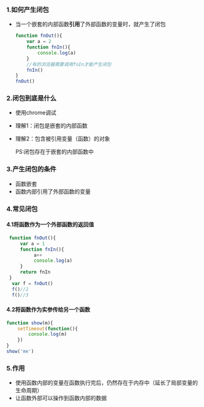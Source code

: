 ### 1.如何产生闭包

- 当一个嵌套的内部函数**引用**了外部函数的变量时，就产生了闭包

  ```javascript
  function fnOut(){
      var a = 2
      function fnIn(){
          console.log(a)
      }
      //有的浏览器需要调用fnIn才能产生闭包
      fnIn()
  }
  fnOut()
  ```

  

### 2.闭包到底是什么

- 使用chrome调试

- 理解1：闭包是嵌套的内部函数

- 理解2：包含被引用变量（函数）的对象

  PS:闭包存在于嵌套的内部函数中

### 3.产生闭包的条件

- 函数嵌套
- 函数内部引用了外部函数的变量

### 4.常见闭包

#### 4.1将函数作为一个外部函数的返回值

```javascript
 function fnOut(){
     var a = 1
     function fnIn(){
          a++
          console.log(a)
     }
     return fnIn
 }
  var f = fnOut()
  f()//2
  f()//3
```

#### 4.2将函数作为实参传给另一个函数

```javascript
function show(m){
    setTimeout(function(){
        console.log(m)
    })
}
show('me')
```



### 5.作用

- 使用函数内部的变量在函数执行完后，仍然存在于内存中（延长了局部变量的生命周期）
- 让函数外部可以操作到函数内部的数据